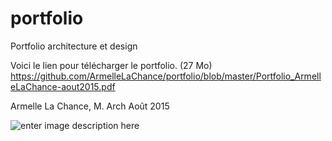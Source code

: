 # portfolio
Portfolio architecture et design

Voici le lien pour télécharger le portfolio. (27 Mo)
https://github.com/ArmelleLaChance/portfolio/blob/master/Portfolio_ArmelleLaChance-aout2015.pdf

Armelle La Chance, M. Arch
Août 2015

![enter image description here](http://i.imgur.com/oLHVSXG.jpg)
